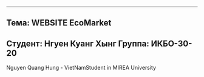 
-----------------
Тема: WEBSITE EcoMarket
-----------------
Студент: Нгуен Куанг Хынг
Группа: ИКБО-30-20
-----------------
Nguyen Quang Hung - VietNamStudent in MIREA University

